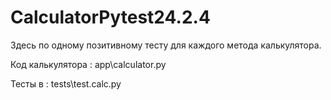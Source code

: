 # CalculatorPytest24.2.4
Здесь по одному позитивному тесту для каждого метода калькулятора.

Код калькулятора : app\calculator.py

Тесты в : tests\test.calc.py

